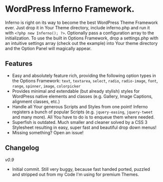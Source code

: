 WordPress Inferno Framework.
===

Inferno is right on its way to become the best WordPress Theme Framework ever. Just drop it in Your Theme directory, include inferno.php and run it with `<?php new Inferno(); ?>`. Optionally pass a configuration array to the initialization. To use the built in Options Framework, drop a settings.php with an intuitive settings array (check out the example) into Your theme directory and the Option Panel will magically appear.


Features
---

- Easy and absolutely feature rich, providing the following option types in the Options Framework: `text`, `textarea`, `select`, `radio`, `radio-image`, `font`, `range`, `spinner`, `image`, `colorpicker`
- Provides minimal and extendable (but already stylish) styles for WordPress native elements and classes (e.g. Gallery, Image Captions, alignment classes, etc.)
- Handle all Your generous Scripts and Styles from one point! Inferno registers a bunch of popular Scripts (e.g. `jquery-easing`, `jquery-tweet` and many more). All You have to do is to enqueue them where needed.
- Superfish is outdated. Much smaller and cleaner solved by a CSS 3 Stylesheet resulting in easy, super fast and beautiful drop down menus!
- Missing something? Open an issue!

Changelog
---

*v0.9*
- Initial commit. Still very buggy, because fast handed ported, puzzled and stripped out from my Code I'm using for premium Themes.
